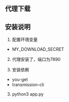 ## 代理下载


## 安装说明

1. 配置环境变量
- MY_DOWNLOAD_SECRET
2. 代理安装了，端口为7890

2. 安装依赖

- you-get
- transmission-cli

3. python3 app.py

